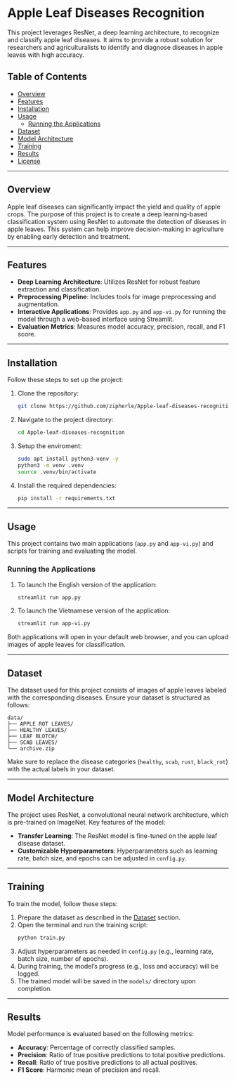 # Apple Leaf Diseases Recognition

This project leverages ResNet, a deep learning architecture, to recognize and classify apple leaf diseases. It aims to provide a robust solution for researchers and agriculturalists to identify and diagnose diseases in apple leaves with high accuracy.

## Table of Contents
- [Overview](#overview)
- [Features](#features)
- [Installation](#installation)
- [Usage](#usage)
  - [Running the Applications](#running-the-applications)
- [Dataset](#dataset)
- [Model Architecture](#model-architecture)
- [Training](#training)
- [Results](#results)
- [License](#license)

---

## Overview

Apple leaf diseases can significantly impact the yield and quality of apple crops. The purpose of this project is to create a deep learning-based classification system using ResNet to automate the detection of diseases in apple leaves. This system can help improve decision-making in agriculture by enabling early detection and treatment.

---

## Features

- **Deep Learning Architecture**: Utilizes ResNet for robust feature extraction and classification.
- **Preprocessing Pipeline**: Includes tools for image preprocessing and augmentation.
- **Interactive Applications**: Provides `app.py` and `app-vi.py` for running the model through a web-based interface using Streamlit.
- **Evaluation Metrics**: Measures model accuracy, precision, recall, and F1 score.

---

## Installation

Follow these steps to set up the project:

1. Clone the repository:
   ```bash
   git clone https://github.com/zipherle/Apple-leaf-diseases-recognition.git
   ```
2. Navigate to the project directory:
   ```bash
   cd Apple-leaf-diseases-recognition
   ```
3. Setup the enviroment:
   ```bash
   sudo apt install python3-venv -y
   python3 -m venv .venv
   source .venv/bin/activate
   ```
5. Install the required dependencies:
   ```bash
   pip install -r requirements.txt
   ```

---

## Usage

This project contains two main applications (`app.py` and `app-vi.py`) and scripts for training and evaluating the model.

### Running the Applications

1. To launch the English version of the application:
   ```bash
   streamlit run app.py
   ```
2. To launch the Vietnamese version of the application:
   ```bash
   streamlit run app-vi.py
   ```

Both applications will open in your default web browser, and you can upload images of apple leaves for classification.

---

## Dataset

The dataset used for this project consists of images of apple leaves labeled with the corresponding diseases. Ensure your dataset is structured as follows:

```plaintext
data/
├── APPLE ROT LEAVES/
├── HEALTHY LEAVES/
├── LEAF BLOTCH/
├── SCAB LEAVES/
└── archive.zip
```

Make sure to replace the disease categories (`healthy`, `scab`, `rust`, `black_rot`) with the actual labels in your dataset.

---

## Model Architecture

The project uses ResNet, a convolutional neural network architecture, which is pre-trained on ImageNet. Key features of the model:
- **Transfer Learning**: The ResNet model is fine-tuned on the apple leaf disease dataset.
- **Customizable Hyperparameters**: Hyperparameters such as learning rate, batch size, and epochs can be adjusted in `config.py`.

---

## Training

To train the model, follow these steps:

1. Prepare the dataset as described in the [Dataset](#dataset) section.
2. Open the terminal and run the training script:
   ```bash
   python train.py
   ```
3. Adjust hyperparameters as needed in `config.py` (e.g., learning rate, batch size, number of epochs).
4. During training, the model’s progress (e.g., loss and accuracy) will be logged.
5. The trained model will be saved in the `models/` directory upon completion.

---

## Results

Model performance is evaluated based on the following metrics:
- **Accuracy**: Percentage of correctly classified samples.
- **Precision**: Ratio of true positive predictions to total positive predictions.
- **Recall**: Ratio of true positive predictions to all actual positives.
- **F1 Score**: Harmonic mean of precision and recall.
